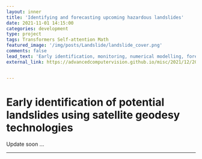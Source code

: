 ```yaml
---
layout: inner
title: 'Identifying and forecasting upcoming hazardous landslides'
date: 2021-11-01 14:15:00
categories: development
type: project
tags: Transformers Self-attention Math
featured_image: '/img/posts/Landslide/landslide_cover.png'
comments: false
lead_text: 'Early identification, monitoring, numerical modelling, forecast, and risk evaluaion of upcoming hazardous landslides.'
external_link: https://advancedcomputervision.github.io/misc/2021/12/20/transformers.html


---
```


# Early identification of potential landslides using satellite geodesy technologies

Update soon ...

---

